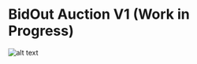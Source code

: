 # BidOut Auction V1 (Work in Progress)

![alt text](https://github.com/kayprogrammer/bidout-auction-v1/blob/main/display.png?raw=true)

